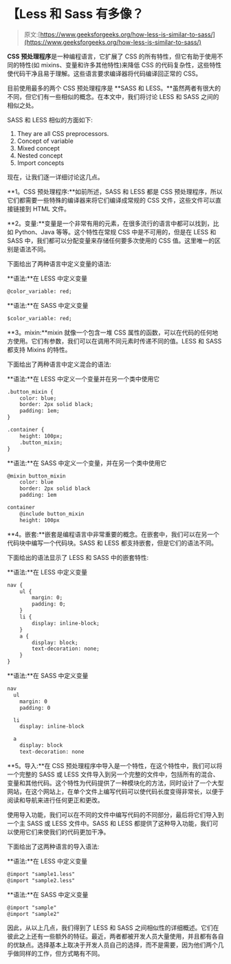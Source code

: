 # 【Less 和 Sass 有多像？

> 原文:[https://www.geeksforgeeks.org/how-less-is-similar-to-sass/](https://www.geeksforgeeks.org/how-less-is-similar-to-sass/)

**CSS 预处理程序**是一种编程语言，它扩展了 CSS 的所有特性，但它有助于使用不同的特性(如 mixins、变量和许多其他特性)来降低 CSS 的代码复杂性，这些特性使代码干净且易于理解。这些语言要求编译器将代码编译回正常的 CSS。

目前使用最多的两个 CSS 预处理程序是 **SASS 和 LESS。**虽然两者有很大的不同，但它们有一些相似的概念。在本文中，我们将讨论 LESS 和 SASS 之间的相似之处。

SASS 和 LESS 相似的方面如下:

1.  They are all CSS preprocessors.
2.  Concept of variable
3.  Mixed concept
4.  Nested concept
5.  Import concepts

现在，让我们逐一详细讨论这几点。

**1。CSS 预处理程序:**如前所述，SASS 和 LESS 都是 CSS 预处理程序，所以它们都需要一些特殊的编译器来将它们编译成常规的 CSS 文件，这些文件可以直接链接到 HTML 文件。

**2。变量:**变量是一个非常有用的元素，在很多流行的语言中都可以找到，比如 Python、Java 等等。这个特性在常规 CSS 中是不可用的，但是在 LESS 和 SASS 中，我们都可以分配变量来存储任何要多次使用的 CSS 值。这里唯一的区别是语法不同。

下面给出了两种语言中定义变量的语法:

**语法:**在 LESS 中定义变量

```html
@color_variable: red;
```

**语法:**在 SASS 中定义变量

```html
$color_variable: red;
```

**3。mixin:**mixin 就像一个包含一堆 CSS 属性的函数，可以在代码的任何地方使用。它们有参数，我们可以在调用不同元素时传递不同的值。LESS 和 SASS 都支持 Mixins 的特性。

下面给出了两种语言中定义混合的语法:

**语法:**在 LESS 中定义一个变量并在另一个类中使用它

```html
.button_mixin {
    color: blue;
    border: 2px solid black;
    padding: 1em;
}

.container {
    height: 100px;
    .button_mixin;
}
```

**语法:**在 SASS 中定义一个变量，并在另一个类中使用它

```html
@mixin button_mixin
    color: blue
    border: 2px solid black
    padding: 1em

container
    @include button_mixin
    height: 100px
```

**4。嵌套:**嵌套是编程语言中非常重要的概念。在嵌套中，我们可以在另一个代码块中编写一个代码块。SASS 和 LESS 都支持嵌套，但是它们的语法不同。

下面给出的语法显示了 LESS 和 SASS 中的嵌套特性:

**语法:**在 LESS 中定义变量

```html
nav {
    ul {
        margin: 0;
        padding: 0;
    }
    li {
        display: inline-block;
    }
    a {
        display: block;
        text-decoration: none;
    }
}
```

**语法:**在 SASS 中定义变量

```html
nav
  ul
    margin: 0
    padding: 0

  li
    display: inline-block

  a
    display: block
    text-decoration: none
```

**5。导入:**在 CSS 预处理程序中导入是一个特性，在这个特性中，我们可以将一个完整的 SASS 或 LESS 文件导入到另一个完整的文件中，包括所有的混合、变量和其他代码。这个特性为代码提供了一种模块化的方法，同时设计了一个大型网站，在这个网站上，在单个文件上编写代码可以使代码长度变得非常长，以便于阅读和导航来进行任何更正和更改。

使用导入功能，我们可以在不同的文件中编写代码的不同部分，最后将它们导入到一个主 SASS 或 LESS 文件中。SASS 和 LESS 都提供了这种导入功能，我们可以使用它们来使我们的代码更加干净。

下面给出了这两种语言的导入语法:

**语法:**在 LESS 中定义变量

```html
@import "sample1.less"
@import "sample2.less"
```

**语法:**在 SASS 中定义变量

```html
@import "sample"
@import "sample2"
```

因此，从以上几点，我们得到了 LESS 和 SASS 之间相似性的详细概述。它们在彼此之上还有一些额外的特征。最近，两者都被开发人员大量使用，并且都有各自的优缺点。选择基本上取决于开发人员自己的选择，而不是需要，因为他们两个几乎做同样的工作，但方式略有不同。
